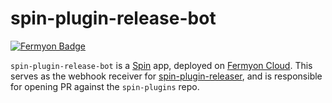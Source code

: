 # spin-plugin-release-bot

[![Fermyon Badge](https://www.fermyon.com/static/image/fermyon-badge.png)](https://developer.fermyon.com/cloud/index)

`spin-plugin-release-bot` is a [Spin](https://github.com/fermyon/spin) app, deployed on [Fermyon Cloud](https://cloud.fermyon.com). This serves as the webhook receiver for [spin-plugin-releaser](https://github.com/rajatjindal/spin-plugin-releaser), and is responsible for opening PR against the `spin-plugins` repo.

